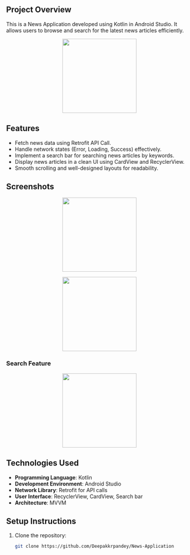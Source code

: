 


## Project Overview
This is a News Application developed using Kotlin in Android Studio. It allows users to browse and search for the latest news articles efficiently.
<div align="center">
  <img src="https://raw.githubusercontent.com/anshux2211/News-App/master/InShot_20241003_220804951.gif" width="200"/> <!-- Adjust the width as needed -->
</div>

## Features
- Fetch news data using Retrofit API Call.
- Handle network states (Error, Loading, Success) effectively.
- Implement a search bar for searching news articles by keywords.
- Display news articles in a clean UI using CardView and RecyclerView.
- Smooth scrolling and well-designed layouts for readability.

## Screenshots
<div align="center">
  <img src="https://drive.google.com/uc?id=10fM2pUHRKgWf6A6SKUXitcJ-uSWCxX1z" width="200"/>
  <p></p>
</div>


<div align="center">
  <img src="https://drive.google.com/uc?id=10_odkM7hM7EalH0LggnsyKWB_17Yom0H" width="200"/>
  <p></p>
</div>

### Search Feature
<div align="center">
  <img src="https://drive.google.com/uc?id=10m4SIjuCrGaam_iicu8lpPnjHaC3Zce1" width="200"/>
  <p></p>
</div>

## Technologies Used
- **Programming Language**: Kotlin
- **Development Environment**: Android Studio
- **Network Library**: Retrofit for API calls
- **User Interface**: RecyclerView, CardView, Search bar
- **Architecture**: MVVM

## Setup Instructions
1. Clone the repository:
   ```sh
   git clone https://github.com/Deepakkrpandey/News-Application
